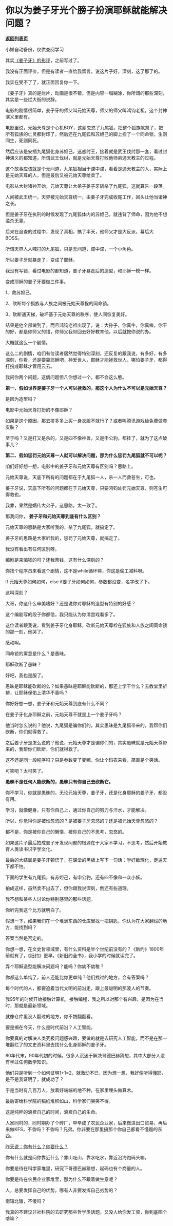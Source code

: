 # 你以为姜子牙光个膀子扮演耶稣就能解决问题？

[**返回列表页**](/gzh/记忆承载)

小懒自动备份，仅供查阅学习

其实[《姜子牙》的影评](https://mp.weixin.qq.com/s?__biz=MzU0MjYwNDU2Mw==&mid=2247492664&idx=1&sn=b26c54580daccd2f4e9b01d3c4e7be36&chksm=fb1a8844cc6d01522b084d160bf181cb0556685f984aff78377e1b58136cabc466429651987b&token=1597021396&lang=zh_CN&scene=21#wechat_redirect)，之前写过了。

  

我没有正面评价，但是有读者一直给我留言，说这片子好，深刻，这了那了的。

  

我实在受不了了，就正面回复你一下。

  

《姜子牙》真的是烂片，动画是很不错，但是内容一塌糊涂，你所谓的那些深刻，其实是一些烂大街的说辞。  

  

电影的剧情很简单，姜子牙的师父叫元始天尊，师父的师父叫鸿钧老祖，这个封神演义里都有。

  

电影里说，元始天尊是个心机BOY，这厮忽悠了九尾狐，把整个狐族献祭了，把所有狐族的亡灵都封印了，然后还在九尾狐和苏妲己的脚上拴了一个同命锁，生则同生，死则同死。  

  

然后应该是安插九尾狐化身苏妲己，迷惑纣王，接着就是武王伐纣那一套，看过封神演义的都知道，所谓武王伐纣，就是元始天尊打败他师弟通天教主的过程。

  

这个故事应该就是个无间道，九尾狐相当于谍中谍，看着是通天教主的人，实际上是元始天尊的人，但是最后又被元始天尊给卖了。  

  

电影从大封诸神开始，元始天尊让大弟子姜子牙斩杀了九尾狐，这就算告一段落。  

  

人间被武王统一，天界被元始天尊统一，由姜子牙完成收尾工作，回头让他当诸神之长。

  

但是姜子牙在执刑的时候发现了九尾狐体内的苏妲己，就违背了师命，因为他不想滥杀无辜。  

  

后来在追查的过程中，发现了真相，搞了半天，他师父才是大反派，幕后大BOSS。  

  

所谓天界人人喊打的九尾狐，只是无间道，谍中谍，一个小角色。  

  

所以姜子牙就暴走了，变成了耶稣。

  

我没有写错，看过电影的都知道，姜子牙暴走后的造型，和耶稣一模一样。

  

变成耶稣的姜子牙要做三件事。

  

1、救苏妲己。

2、砍断每个狐族与人族之间被元始天尊拴的同命锁。

3、砍断通天梯，破坏基于元始天尊的秩序，使人间恢复美好。

  

结果是他全部做到了，而且鸿钧老祖出现了，说：大孙子，你真牛，你真棒，你干的好，都是你师父的错，你师父我带回去好好教育他，以后就按你说的办。  

  

大概就这么一个剧情。

  

这么二的剧情，咱们有位读者居然觉得特别深刻，还反复的跟我说，有多好，有多深刻，你看，还是要靠耶稣吧，神爱世人，耶稣才能拯救世人，哪怕姜子牙，都得打扮成耶稣才管用云云。  

  

我问你两个问题，这俩问题但凡你想过一个，都不会这么憨。  

  

 **第一、假如世界是姜子牙一个人可以拯救的，那这个人为什么不可以是元始天尊？**

  

是因为造型吗？  

  

电影中元始天尊打扮的不像耶稣？

  

如果是这个原因，那去拼多多上买一身衣服不就行了？或者叫腾讯游戏给免费做套皮肤？

  

至于吗？又是打又是杀的，又是四不像神兽，又是申公豹，都挂了，就为了这点破事儿？

  

 **第二、假如惩罚元始天尊一人就可以解决问题，那为什么惩罚九尾狐就不可以呢？**  

  

咱们好好想一想，电影中的姜子牙和元始天尊有区别吗？思路上。  

  

元始天尊说，天底下所有的问题都在于九尾狐一人，杀一人而救苍生，可也。

  

姜子牙说，天底下所有的问题都在于元始天尊，只要鸿钧处罚元始天尊，则苍生可得救也。  

  

我靠，果然是嫡传大弟子，这思路，太一致了。

  

那我问你， **姜子牙和元始天尊到底有什么区别？**

  

元始天尊的思路是大家听我的，杀了九尾狐，就搞定了。  

  

姜子牙的思路是大家听我的，惩罚了元始天尊，就搞定了。

  

我没有看出有任何区别呀。  

  

编剧是来骗钱的吗？还我票钱，这有什么深刻的？

  

你找个程序员来看这个剧情，这不是while循环嘛，你这是偷工减料呀。  

  

if 元始天尊如何如何，else if姜子牙如何如何，参数都没变，名字改了下。

  

这叫深刻？  

  

大哥，你这什么审美嗜好？还是说你对耶稣的造型有特别的好感？  

  

这个编剧写的段子你都信，我只能认为你清宫戏看多了。  

  

这位读者跟我说，看到姜子牙化身耶稣，砍断元始天尊栓在狐族和人族之间同命锁的那一刻，他哭了。  

  

感动啊。  

  

同命锁的寓意是什么？是愚昧。  

  

耶稣砍断了愚昧？

  

好吧，我也是服了。

  

愚昧是耶稣能砍断的么？如果愚昧是耶稣能砍断的，那还上学干什么？去教堂里祈祷，让耶稣保佑上清华不香吗？

  

你好好想一想，姜子牙和元始天尊到底有什么不同？  

  

在姜子牙化身耶稣之前，元始天尊不就是上一个姜子牙吗？

  

他当时怎么说的？他说，九尾狐是骗你们的，其实愚昧是九尾狐带来的，我帮你们砍断，你们就得救了。

  

之后姜子牙是怎么说的？他说，元始天尊才是骗你们的，其实愚昧就是元始天尊带来的，我帮你们砍断，你们就得救了。

  

这不还是同一段程序吗？只是参数变了变嘛，你让个码农来看，简直是个笑话。  

  

可笑吧？太可笑了。  

  

 **愚昧不是任何人能砍断的，愚昧只有你自己去砍断它。**

  

你不学习，你就是愚昧的，无论元始天尊，姜子牙，还是化身耶稣的姜子牙，都没有用。  

  

学习，就像健身，只有你自己上，通过你自己的努力与汗水，才能解决。

  

所以，你觉得你是被谁忽悠的？是被姜子牙忽悠的？还是被元始天尊忽悠的？  

  

都不是，你是被你自己的懒惰，被你自己的不思考，忽悠的。

  

如果这片子最后拍成姜子牙发现问题的根源在于大家不学习，不思考，然后开始教育人类读书识字学文化。  

  

最后的大结局是姜子牙顿悟了，在课堂的黑板上写下一句话：学好数理化，走遍天下都不怕。

  

下面的学生有九尾狐，有苏妲己，有申公豹，还有四不像和一众小妖。

  

拍成这样，虽然卖不出去了，但你跟我说深刻，倒还有些道理。

  

我不想和某些人讨论你特别感冒的那些话题。

  

你听完我这个比方就明白了。  

  

假想一下，如果我们在一个堆满东西的仓库里找一把钥匙，你认为在大家翻烂的地方，能找到吗？  

  

答案当然是否定的。

  

你想一想，在文史哲领域里，有什么资料是半个世纪前没有的？《新约》1800年前就有了，《旧约》更早。《新旧约全书》，我小学的时候就读完了。

  

弄个耶稣造型能解决问题吗？能吗？你幼不幼稚？

  

你都这么单纯了，前人还能比你更单纯？他们找过的地方，会有答案吗？

  

每个时代的人，都要追着当代文明的前沿走，跟上最聪明的那波人的节奏。  

  

我95年的时候开始接触计算机，接触编程，我之所以对那个有兴趣，是因为在当时，那就是最新领域。  

  

就像仓库里没人翻过的地方，你不妨翻翻看。  

  

要是搁在今天，什么是时代前沿？人工智能。  

  

你要真的对解决人类究极问题感兴趣，要做的就是去研究人工智能，而不是在那一堆翻烂了的文史资料里去找什么化身耶稣的姜子牙。

  

80年代末，90年代初的时候，很多人沉迷于解决哥德巴赫猜想，其中大部分人没有学过任何数学知识。  

  

他们只是听到一个如何证明1+1=2，就激动不已，因为想一想，我好像听得懂耶，是不是我证明了，就成功了？

  

于是当时有几百万人，放着好端端的地不种，在家里埋头做算术。  

  

最后寄给科学院的稿纸堆积如山，科学家们哭笑不得。  

  

这是纯粹的浪费自己的时间，浪费自己的生命。  

  

人家同村的，同时期办了个砖厂，早早成了农民企业家，后来做进出口贸易，再后来做KFS，不香吗？不香吗？兄弟。你非要在那里搞那个你自己都看不懂题的东西。  

  

[昨天说：你有什么？你要什么？](http://mp.weixin.qq.com/s?__biz=MzU0MjYwNDU2Mw==&mid=2247492829&idx=1&sn=15e3e9ad19aec67d86b6459bae28ac82&chksm=fb1a88a1cc6d01b7e5332b622beede887150315a7afb1b1f5c1ef2fcec4fe43416a981ed77b7&scene=21#wechat_redirect)

  

你有什么就是问你靠近什么？靠山吃山，靠水吃水，靠近沿海跑码头嘛。

  

你要是待在科学家堆里，研究下哥德巴赫猜想，起码也有个商量的人。  

  

你要是待在农民企业家堆里，那为什么不跟着做生意呢？  

  

人，总要发挥自己的优势，哪有人非要发挥自己劣势的？

  

南辕北辙，不傻吗？  

  

我真的不建议非社科院的去研究那些哲学类话题，又没人给你发工资，你到底图个啥嘛？

